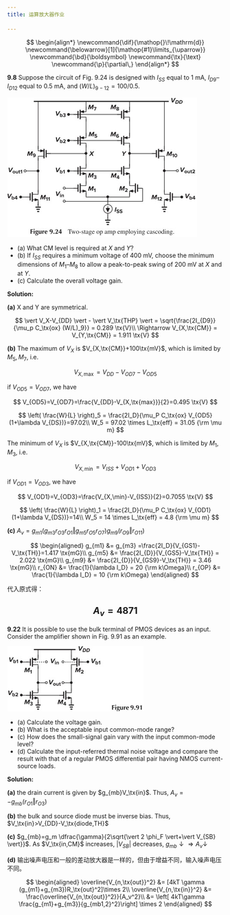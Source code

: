 ```yaml
---
title: 运算放大器作业

---
```


<!--more-->

$$
\begin{align*}
\newcommand{\dif}{\mathop{}\!\mathrm{d}}
\newcommand{\belowarrow}[1]{\mathop{#1}\limits_{\uparrow}}
\newcommand{\bd}{\boldsymbol}
\newcommand{\tx}{\text}
\newcommand{\p}{\partial\,}
\end{align*}
$$

**9.8** Suppose the circuit of Fig. 9.24 is designed with $I_{SS}$ equal to 1 mA, $I_{D9}–I_{D12}$ equal to 0.5 mA, and $(W/L)_{9−12} = 100/0.5$.

![Figure 9.24 Two-stage op amp employing cascoding](images/Figure%209.24%20Two-stage%20op%20amp%20employing%20cascoding.jpg)
* (a) What CM level is required at $X$ and $Y$? 
* (b) If $I_{SS}$ requires a minimum voltage of 400 mV, choose the minimum dimensions of $M_1–M_8$ to allow a peak-to-peak swing of 200 mV at $X$ and at $Y$. 
* (c) Calculate the overall voltage gain.

**Solution:**

**(a)** X and Y are symmetrical.

$$
\vert V_X-V_{DD} \vert - \vert V_\tx{THP} \vert = \sqrt{\frac{2I_{D9}}{\mu_p C_\tx{ox} (W/L)_9}} = 0.289 \tx{V}\\
\Rightarrow V_{X,\tx{CM}} = V_{Y,\tx{CM}} = 1.911 \tx{V}
$$

**(b)** The maximum of $V_X$ is $V_{X,\tx{CM}}+100\tx{mV}$, which is limited by $M_5,M_7$, i.e.

$$
V_{X,\max} = V_{DD}-V_{OD7}-V_{OD5}
$$

if $V_{OD5}=V_{OD7}$, we have

$$
V_{OD5}=V_{OD7}=\frac{V_{DD}-V_{X,\tx{max}}}{2}=0.495 \tx{V}
$$

$$
\left( \frac{W}{L} \right)_5 = \frac{2I_D}{\mu_P C_\tx{ox} V_{OD5} (1+\lambda V_{DS})}=97.02\\
W_5 = 97.02 \times L_\tx{eff} = 31.05 {\rm \mu m}
$$

The minimum of $V_X$ is $V_{X,\tx{CM}}-100\tx{mV}$, which is limited by $M_1,M_3$, i.e.

$$
V_{X,\min} = V_{ISS}+V_{OD1}+V_{OD3}
$$

if $V_{OD1}=V_{OD3}$, we have

$$
V_{OD1}=V_{OD3}=\frac{V_{X,\min}-V_{ISS}}{2}=0.7055 \tx{V}
$$

$$
\left( \frac{W}{L} \right)_1 = \frac{2I_D}{\mu_P C_\tx{ox} V_{OD1} (1+\lambda V_{DS})}=14\\
W_5 = 14 \times L_\tx{eff} = 4.8 {\rm \mu m}
$$

**(c)** $A_v = g_{m1}(g_{m3}r_{O3}r_{O1}\Vert g_{m5} r_{O5} r_{O7} ) g_{m9}(r_{O9}\Vert r_{O11})$

$$
\begin{aligned}
    g_{m1} &= g_{m3} =\frac{2I_D}{V_{GS1}-V_\tx{TH}}=1.417 \tx{mG}\\
    g_{m5} &= \frac{2I_{D}}{V_{GS5}-V_\tx{TH}} = 2.022 \tx{mG}\\
    g_{m9} &= \frac{2I_{D}}{V_{GS9}-V_\tx{TH}} = 3.46 \tx{mG}\\
    r_{ON} &= \frac{1}{\lambda I_D} = 20 {\rm k\Omega}\\
    r_{OP} &= \frac{1}{\lambda I_D} = 10 {\rm k\Omega}
\end{aligned}
$$

代入原式得：

$$
A_v = 4871
$$
---

**9.22** It is possible to use the bulk terminal of PMOS devices as an input. Consider the amplifier shown in Fig. 9.91 as an example.

![Figure 9.91](images/Figure%209.91.jpg)
* (a) Calculate the voltage gain.
* (b) What is the acceptable input common-mode range?
* (c) How does the small-signal gain vary with the input common-mode level?
* (d) Calculate the input-referred thermal noise voltage and compare the result with that of a regular PMOS differential pair having NMOS current-source loads.


**Solution:**

**(a)** the drain current is given by $g_{mb}V_\tx{in}$. Thus, $A_v = -g_{mb} (r_{O1} \Vert r_{O3})$

**(b)** the bulk and source diode must be inverse bias. Thus, $V_\tx{in}>V_{DD}-V_\tx{diode,TH}$

**(c)** $g_{mb}=g_m \dfrac{\gamma}{2\sqrt{\vert 2 \phi_F \vert+\vert V_{SB} \vert}}$. As  $V_\tx{in,CM}$ increases, $\vert V_{SB} \vert$ decreases, $g_{mb} \downarrow\Rightarrow A_v \downarrow$

**(d)** 输出噪声电压和一般的差动放大器是一样的，但由于增益不同，输入噪声电压不同。

$$
\begin{aligned}
  \overline{V_{n,\tx{out}}^2} &= [4kT \gamma (g_{m1}+g_{m3})R_\tx{out}^2]\times 2\\
\overline{V_{n,\tx{in}}^2} &= \frac{\overline{V_{n,\tx{out}}^2}}{A_v^2}\\
&= \left[ 4kT\gamma \frac{g_{m1}+g_{m3}}{g_{mb1,2}^2}\right] \times 2
\end{aligned}
$$